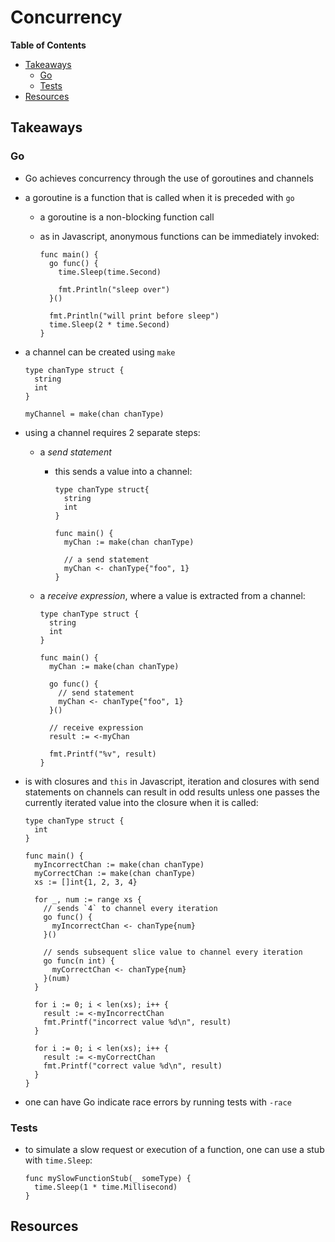 # Concurrency

<!-- START doctoc generated TOC please keep comment here to allow auto update -->
<!-- DON'T EDIT THIS SECTION, INSTEAD RE-RUN doctoc TO UPDATE -->
**Table of Contents**

- [Takeaways](#takeaways)
  - [Go](#go)
  - [Tests](#tests)
- [Resources](#resources)

<!-- END doctoc generated TOC please keep comment here to allow auto update -->

## Takeaways

### Go

- Go achieves concurrency through the use of goroutines and channels
- a goroutine is a function that is called when it is preceded with `go`
    - a goroutine is a non-blocking function call
    - as in Javascript, anonymous functions can be immediately invoked:

        ```golang
        func main() {
          go func() {
            time.Sleep(time.Second)

            fmt.Println("sleep over")
          }()

          fmt.Println("will print before sleep")
          time.Sleep(2 * time.Second)
        }
        ```
- a channel can be created using `make`
    ```golang
    type chanType struct {
      string
      int
    }

    myChannel = make(chan chanType)
    ```
- using a channel requires 2 separate steps:
    - a _send statement_
      - this sends a value into a channel:

          ```golang
          type chanType struct{
            string
            int
          }

          func main() {
            myChan := make(chan chanType)

            // a send statement
            myChan <- chanType{"foo", 1}
          }
          ```
    - a _receive expression_, where a value is extracted from a channel:

        ```golang
        type chanType struct {
          string
          int
        }

        func main() {
          myChan := make(chan chanType)

          go func() {
            // send statement
            myChan <- chanType{"foo", 1}
          }()

          // receive expression
          result := <-myChan

          fmt.Printf("%v", result)
        }
        ```
- is with closures and `this` in Javascript, iteration and closures with send
    statements on channels can result in odd results unless one passes the
    currently iterated value into the closure when it is called:

    ```golang
    type chanType struct {
      int
    }

    func main() {
      myIncorrectChan := make(chan chanType)
      myCorrectChan := make(chan chanType)
      xs := []int{1, 2, 3, 4}

      for _, num := range xs {
        // sends `4` to channel every iteration
        go func() {
          myIncorrectChan <- chanType{num}
        }()

        // sends subsequent slice value to channel every iteration
        go func(n int) {
          myCorrectChan <- chanType{num}
        }(num)
      }

      for i := 0; i < len(xs); i++ {
        result := <-myIncorrectChan
        fmt.Printf("incorrect value %d\n", result)
      }

      for i := 0; i < len(xs); i++ {
        result := <-myCorrectChan
        fmt.Printf("correct value %d\n", result)
      }
    }
    ```
- one can have Go indicate race errors by running tests with `-race`

### Tests

- to simulate a slow request or execution of a function, one can use a stub with
    `time.Sleep`:

    ```golang
    func mySlowFunctionStub(_ someType) {
      time.Sleep(1 * time.Millisecond)
    }
    ```

## Resources

